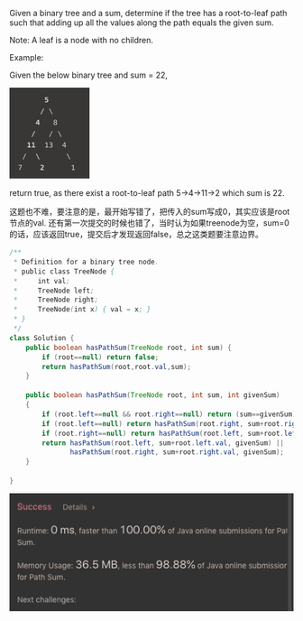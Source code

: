 Given a binary tree and a sum, determine if the tree has a root-to-leaf path such that adding up all the values along the path equals the given sum.

Note: A leaf is a node with no children.

Example:

Given the below binary tree and sum = 22,

![GitHub Logo](/image/112.1.png)

return true, as there exist a root-to-leaf path 5->4->11->2 which sum is 22.

这题也不难，要注意的是，最开始写错了，把传入的sum写成0，其实应该是root节点的val.
还有第一次提交的时候也错了，当时认为如果treenode为空，sum=0的话，应该返回true，提交后才发现返回false，总之这类题要注意边界。

```java
/**
 * Definition for a binary tree node.
 * public class TreeNode {
 *     int val;
 *     TreeNode left;
 *     TreeNode right;
 *     TreeNode(int x) { val = x; }
 * }
 */
class Solution {
    public boolean hasPathSum(TreeNode root, int sum) {
        if (root==null) return false;
        return hasPathSum(root,root.val,sum);
    }
    
    public boolean hasPathSum(TreeNode root, int sum, int givenSum)
    {        
        if (root.left==null && root.right==null) return (sum==givenSum);
        if (root.left==null) return hasPathSum(root.right, sum+root.right.val, givenSum);
        if (root.right==null) return hasPathSum(root.left, sum+root.left.val, givenSum);        
        return hasPathSum(root.left, sum+root.left.val, givenSum) ||
               hasPathSum(root.right, sum+root.right.val, givenSum);  
    }
    
}
```

![GitHub Logo](/image/112.png)
